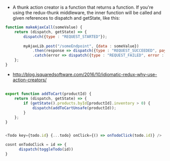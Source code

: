 - A thunk action creator is a function that returns a function. If you're using the redux-thunk middleware, the inner function will be called and given references to dispatch and getState, like this:

```javascript
function makeAjaxCall(someValue) {
    return (dispatch, getState) => {
        dispatch({type : "REQUEST_STARTED"});
        
        myAjaxLib.post("/someEndpoint", {data : someValue})
            .then(response => dispatch({type : "REQUEST_SUCCEEDED", payload : response})
            .catch(error => dispatch({type : "REQUEST_FAILED", error : error});    
    };
}
```

- http://blog.isquaredsoftware.com/2016/10/idiomatic-redux-why-use-action-creators/

##

```javascript
export function addToCart(productId) {
    return (dispatch, getState) => {
        if (getState().products.byId[productId].inventory > 0) {
            dispatch(addToCartUnsafe(productId));
        }
    };
}
```

```javascript

<Todo key={todo.id} {...todo} onClick={() => onTodoClick(todo.id)} />

cosnt onTodoClick = id => {
      dispatch(toggleTodo(id))
}
```


